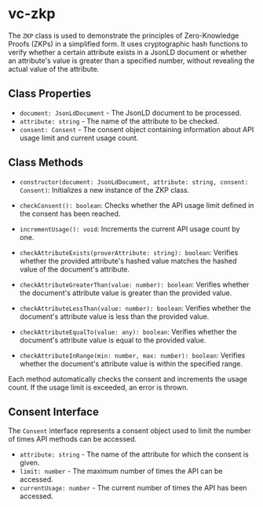 # vc-zkp

The `ZKP` class is used to demonstrate the principles of Zero-Knowledge Proofs (ZKPs) in a simplified form. It uses cryptographic hash functions to verify whether a certain attribute exists in a JsonLD document or whether an attribute's value is greater than a specified number, without revealing the actual value of the attribute.

## Class Properties

- `document: JsonLdDocument` - The JsonLD document to be processed.
- `attribute: string` - The name of the attribute to be checked.
- `consent: Consent` - The consent object containing information about API usage limit and current usage count.

## Class Methods

- `constructor(document: JsonLdDocument, attribute: string, consent: Consent)`: Initializes a new instance of the ZKP class.

- `checkConsent(): boolean`: Checks whether the API usage limit defined in the consent has been reached.

- `incrementUsage(): void`: Increments the current API usage count by one.

- `checkAttributeExists(proverAttribute: string): boolean`: Verifies whether the provided attribute's hashed value matches the hashed value of the document's attribute.

- `checkAttributeGreaterThan(value: number): boolean`: Verifies whether the document's attribute value is greater than the provided value.

- `checkAttributeLessThan(value: number): boolean`: Verifies whether the document's attribute value is less than the provided value.

- `checkAttributeEqualTo(value: any): boolean`: Verifies whether the document's attribute value is equal to the provided value.

- `checkAttributeInRange(min: number, max: number): boolean`: Verifies whether the document's attribute value is within the specified range.

Each method automatically checks the consent and increments the usage count. If the usage limit is exceeded, an error is thrown.

## Consent Interface

The `Consent` interface represents a consent object used to limit the number of times API methods can be accessed.

- `attribute: string` - The name of the attribute for which the consent is given.
- `limit: number` - The maximum number of times the API can be accessed.
- `currentUsage: number` - The current number of times the API has been accessed.

